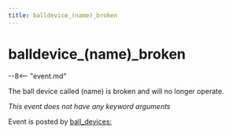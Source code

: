 ```yaml
---
title: balldevice_(name)_broken
---
```


# balldevice_(name)_broken


--8<-- "event.md"

The ball device called (name) is broken and will no longer operate.

*This event does not have any keyword arguments*

Event is posted by [ball_devices:](../config/ball_devices.md)
